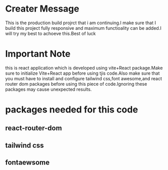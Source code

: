 # Creater Message
This is the production build projrct that i am continuing.I make sure that I build this project fully responsive and maximum functioality can be added.I will try my best to achoeve this.Best of luck


# Important Note
this is react application which is developed using vite+React package.Make sure to initialize Vite+React app 
before using tjis code.Also make sure that you must have to install and configure tailwind css,font awesome,and react router dom packages before using this piece of code.Ignoring these packages may cause unexpected results.

# packages needed for this code
## react-router-dom
## tailwind css
## fontaewsome

